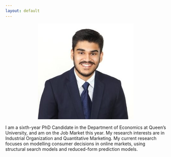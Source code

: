 ```yaml
---
layout: default
---
```

<p align="center">
    <img src="/assets/img/prof_pic.jpg">
<p>
I am a sixth-year PhD Candidate in the Department of Economics at Queen’s University, and am on the Job Market this year. My research interests are in Industrial Organization and Quantitative Marketing. My current research focuses on modelling consumer decisions in online markets, using structural search models and reduced-form prediction models.
